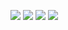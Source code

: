 [![](https://img.shields.io/badge/H1-v1.1.2-informational.svg)](https://github.com/Paveloom/A9/releases/tag/H1_v1.1.2) [![](https://img.shields.io/badge/H2-v1.0.1-informational.svg)](https://github.com/Paveloom/A9/releases/tag/H2_v1.0.1) [![](https://img.shields.io/badge/platforms-linux-3E6680.svg)](#) [![](https://img.shields.io/badge/requires-gcc%206.1%2B-critical.svg)](https://gcc.gnu.org/wiki/GFortran/News#GCC6)
